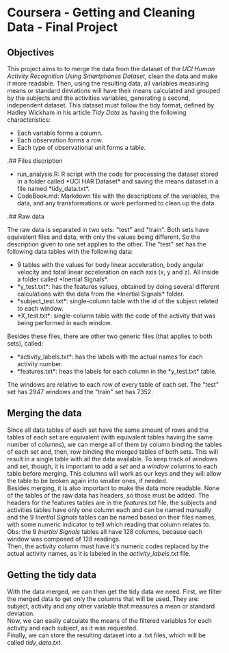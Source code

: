 # Coursera - Getting and Cleaning Data - Final Project

## Objectives
This project aims to to merge the data from the dataset of the *UCI Human Activity Recognition Using Smartphones Dataset*, clean the data and make it more readable. Then, using the resulting data, all variables measuring means or standard deviations will have their means calculated and grouped by the subjects and the activities variables, generating a second, independent dataset. This dataset must follow the tidy format, defined by Hadley Wickham in his article *Tidy Data* as having the following characteristics:
<ul><li>Each variable forms a column.</li>
<li>Each observation forms a row.</li>
<li>Each type of observational unit forms a table.</li></ul>  

.## Files discription
<ul><li>run_analysis.R: R script with the code for processing the dataset stored in a folder called *UCI HAR Dataset* and saving the means dataset in a file named *tidy_data.txt*.</li>
<li>CodeBook.md: Markdown file with the descriptions of the variables, the data, and any transformations or work performed to clean up the data.</li></ul>  

.## Raw data

The raw data is separated in two sets: "test" and "train". Both sets have equivalent files and data, with only the values being different. So the description given to one set applies to the other.
The "test" set has the following data tables with the following data:
<ul>
<li>9 tables with the values for body linear acceleration, body angular velocity and total linear acceleration on each axis (x, y and z). All inside a folder called *Inertial Signals*.</li>
<li>*y_test.txt*: has the features values, obtained by doing several different calculations with the data from the *Inertial Signals* folder.</li>
<li>*subject_test.txt*: single-column table with the id of the subject related to each window.</li>
<li>*X_test.txt*: single-column table with the code of the activity that was being performed in each window.</li>
</ul>

Besides these files, there are other two generic files (that applies to both sets), called:
<ul>
<li>*activity_labels.txt*: has the labels with the actual names for each activity number.</li>
<li>*features.txt*: heas the labels for each column in the *y_test.txt* table.</li>
</ul>

The windows are relative to each row of every table of each set. The "test" set has 2947 windows and the "train" set has 7352.

## Merging the data

Since all data tables of each set have the same amount of rows and the tables of each set are equivalent (with equivalent tables having the same number of columns), we can merge all of them by column binding the tables of each set and, then, row binding the merged tables of both sets. This will result in a single table with all the data available. To keep track of windows and set, though, it is important to add a *set* and a *window* columns to each table before merging. This columns will work as our keys and they will allow the table to be broken again into smaller ones, if needed.  
Besides merging, it is also important to make the data more readable. None of the tables of the raw data has headers, so those must be added. The headers for the features tables are in the *features.txt* file, the subjects and activities tables have only one column each and can be named manually and the 9 *Inertial Signals* tables can be named based on their files names, with some numeric indicator to tell which reading that column relates to.  
Obs: the 9 *Inertial Signals* tables all have 128 columns, because each window was composed of 128 readings.  
Then, the activity column must have it's numeric codes replaced by the actual activity names, as it is labeled in the *activity_labels.txt* file.

## Getting the tidy data

With the data merged, we can then get the tidy data we need. First, we filter the merged data to get only the columns that will be used. They are: subject, activity and any other variable that measures a mean or standard deviation.  
Now, we can easily calculate the means of the filtered variables for each activity and each subject, as it was requested.  
Finally, we can store the resulting dataset into a .txt files, which will be called *tidy_data.txt*.
